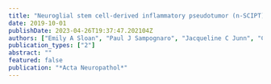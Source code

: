 ```yaml
---
title: "Neuroglial stem cell-derived inflammatory pseudotumor (n-SCIPT): clinicopathologic characterization of a novel lesion of the lumbosacral spinal cord and nerve roots following intrathecal allogeneic stem cell intervention"
date: 2019-10-01
publishDate: 2023-04-26T19:37:47.202104Z
authors: ["Emily A Sloan", "Paul J Sampognaro", "Jacqueline C Junn", "Cynthia Chin", "Line Jacques", "Prashanth S Ramachandran", "Joseph L DeRisi", "Michael R Wilson", "Arnold R Kriegstein", "Andrew W Bollen", "David A Solomon", "Marta Margeta", "John W Engstrom"]
publication_types: ["2"]
abstract: ""
featured: false
publication: "*Acta Neuropathol*"
---
```


